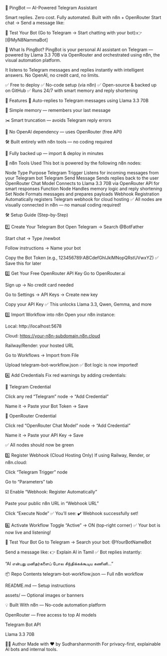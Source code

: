 🤖 PingBot — AI-Powered Telegram Assistant

Smart replies. Zero cost. Fully automated. Built with n8n + OpenRouter
Start chat → Send a message like:

🧪 Test Your Bot
(Go to Telegram → Start chatting with your bot):👉 [@MyN8NammaBot]

🚀 What Is PingBot?
PingBot is your personal AI assistant on Telegram — powered by Llama 3.3 70B via OpenRouter and orchestrated using n8n, the visual automation platform.

It listens to Telegram messages and replies instantly with intelligent answers. No OpenAI, no credit card, no limits.

✅ Free to deploy ✅ No-code setup (via n8n) ✅ Open-source & backed up on GitHub ✅ Runs 24/7 with smart memory and reply shortening

🧠 Features
🔁 Auto-replies to Telegram messages using Llama 3.3 70B

🧠 Simple memory — remembers your last message

✂️ Smart truncation — avoids Telegram reply errors

🔐 No OpenAI dependency — uses OpenRouter (free API)

🛠️ Built entirely with n8n tools — no coding required

💾 Fully backed up — import & deploy in minutes

🧰 n8n Tools Used
This bot is powered by the following n8n nodes:

Node Type	Purpose
Telegram Trigger	Listens for incoming messages from your Telegram bot
Telegram Send Message	Sends replies back to the user
OpenRouter Chat Model	Connects to Llama 3.3 70B via OpenRouter API for smart responses
Function Node	Handles memory logic and reply shortening
Set Node	Formats messages and prepares payloads
Webhook Registration	Automatically registers Telegram webhook for cloud hosting
✅ All nodes are visually connected in n8n — no manual coding required!

🛠️ Setup Guide (Step-by-Step)


1️⃣ Create Your Telegram Bot
Open Telegram → Search @BotFather

Start chat → Type /newbot

Follow instructions → Name your bot

Copy the Bot Token (e.g., 123456789:ABCdefGhIJklMNopQRstUVwxYZ) ✅ Save this for later

2️⃣ Get Your Free OpenRouter API Key
Go to OpenRouter.ai

Sign up → No credit card needed

Go to Settings → API Keys → Create new key

Copy your API Key ✅ This unlocks Llama 3.3, Qwen, Gemma, and more

3️⃣ Import Workflow into n8n
Open your n8n instance:

Local: http://localhost:5678

Cloud: https://your-n8n-subdomain.n8n.cloud

Railway/Render: your hosted URL

Go to Workflows → Import from File

Upload telegram-bot-workflow.json ✅ Bot logic is now imported!

4️⃣ Add Credentials
Fix red warnings by adding credentials:

🔹 Telegram Credential

Click any red “Telegram” node → “Add Credential”

Name it → Paste your Bot Token → Save

🔹 OpenRouter Credential

Click red “OpenRouter Chat Model” node → “Add Credential”

Name it → Paste your API Key → Save

✅ All nodes should now be green

5️⃣ Register Webhook (Cloud Hosting Only)
If using Railway, Render, or n8n.cloud:

Click “Telegram Trigger” node

Go to “Parameters” tab

☑️ Enable “Webhook: Register Automatically”

Paste your public n8n URL in “Webhook URL”

Click “Execute Node” ✅ You’ll see: ✔️ Webhook successfully set!

6️⃣ Activate Workflow
Toggle “Active” → ON (top-right corner) ✅ Your bot is now live and listening!

🧪 Test Your Bot
Go to Telegram → Search your bot: @YourBotNameBot



Send a message like:
👉 Explain AI in Tamil
✅ Bot replies instantly:

“AI என்பது மனிதர்களைப் போல சிந்திக்கக்கூடிய கணினி…”

📦 Repo Contents
telegram-bot-workflow.json — Full n8n workflow

README.md — Setup instructions

assets/ — Optional images or banners

💡 Built With
n8n — No-code automation platform

OpenRouter — Free access to top AI models

Telegram Bot API

Llama 3.3 70B

🧑‍💻 Author
Made with ❤️ by Sudharshanmonith For privacy-first, explainable AI bots and internal tools.
